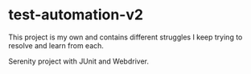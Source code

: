 # test-automation-v2

This project is my own and contains different struggles I keep trying to resolve and learn from each.

Serenity project with JUnit and Webdriver.
